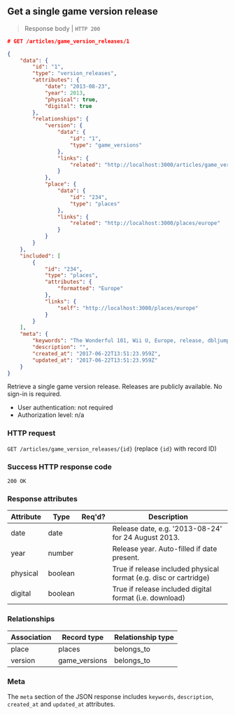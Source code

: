 ## <a name="version_releases_show"></a>Get a single game version release

> Response body | `HTTP 200`

```JSON
# GET /articles/game_version_releases/1

{
    "data": {
        "id": "1",
        "type": "version_releases",
        "attributes": {
            "date": "2013-08-23",
            "year": 2013,
            "physical": true,
            "digital": true
        },
        "relationships": {
            "version": {
                "data": {
                    "id": "1",
                    "type": "game_versions"
                },
                "links": {
                    "related": "http://localhost:3000/articles/game_versions/1"
                }
            },
            "place": {
                "data": {
                    "id": "234",
                    "type": "places"
                },
                "links": {
                    "related": "http://localhost:3000/places/europe"
                }
            }
        }
    },
    "included": [
        {
            "id": "234",
            "type": "places",
            "attributes": {
                "formatted": "Europe"
            },
            "links": {
                "self": "http://localhost:3000/places/europe"
            }
        }
    ],
    "meta": {
        "keywords": "The Wonderful 101, Wii U, Europe, release, dbljump, video games, pc games, gaming",
        "description": "",
        "created_at": "2017-06-22T13:51:23.959Z",
        "updated_at": "2017-06-22T13:51:23.959Z"
    }
}
```

Retrieve a single game version release. Releases are publicly available. No sign-in is required.

* User authentication: not required
* Authorization level: n/a

### HTTP request

`GET /articles/game_version_releases/{id}` (replace `{id}` with record ID)

### Success HTTP response code

`200 OK`

### <a name="version_release_response_attrs"></a>Response attributes

Attribute | Type | Req'd? | Description
--------- | ---- | ------ | -----------
date | date | | Release date, e.g. '2013-08-24' for 24 August 2013.
year | number | | Release year. Auto-filled if date present.
physical | boolean | | True if release included physical format (e.g. disc or cartridge)
digital | boolean | | True if release included digital format (i.e. download)

### Relationships

Association | Record type | Relationship type
------------ | ---------- | -----------------
place | places | belongs_to
version | game_versions | belongs_to

### Meta

The `meta` section of the JSON response includes `keywords`, `description`, `created_at` and `updated_at` attributes.
